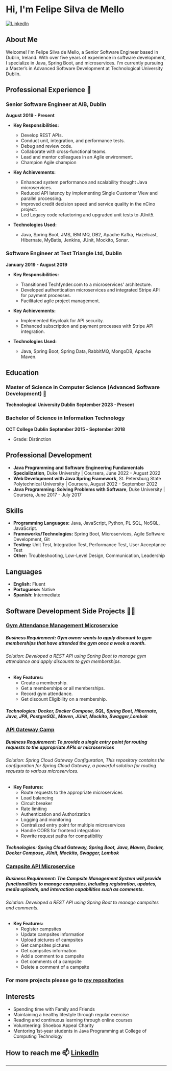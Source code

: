 # Hi, I'm Felipe Silva de Mello

[![LinkedIn](https://img.shields.io/badge/LinkedIn-Connect-blue)](https://www.linkedin.com/in/felipemelloit/)

## About Me

Welcome! I'm Felipe Silva de Mello, a Senior Software Engineer based in Dublin, Ireland. 
With over five years of experience in software development, I specialize in Java, Spring Boot, and microservices. 
I'm currently pursuing a Master’s in Advanced Software Development at Technological University Dublin.

## Professional Experience 🔭

### Senior Software Engineer at AIB, Dublin
**August 2019 - Present**

- **Key Responsibilities:**
    - Develop REST APIs.
    - Conduct unit, integration, and performance tests.
    - Debug and review code.
    - Collaborate with cross-functional teams.
    - Lead and mentor colleagues in an Agile environment.
    - Champion Agile champion

- **Key Achievements:**
    - Enhanced system performance and scalability thought Java microservices.
    - Reduced API latency by implementing Single Customer View and parallel processing.
    - Improved credit decision speed and service quality in the nCino project.
    - Led Legacy code refactoring and upgraded unit tests to JUnit5.

- **Technologies Used:**
    - Java, Spring Boot, JMS, IBM MQ, DB2, Apache Kafka, Hazelcast, Hibernate, MyBatis, Jenkins, JUnit, Mockito, Sonar.

### Software Engineer at Test Triangle Ltd, Dublin
**January 2019 - August 2019**

- **Key Responsibilities:**
    - Transitioned Techfynder.com to a microservices' architecture.
    - Developed authentication microservices and integrated Stripe API for payment processes.
    - Facilitated agile project management.

- **Key Achievements:**
    - Implemented Keycloak for API security.
    - Enhanced subscription and payment processes with Stripe API integration.

- **Technologies Used:**
    - Java, Spring Boot, Spring Data, RabbitMQ, MongoDB, Apache Maven.

## Education

### Master of Science in Computer Science (Advanced Software Development) 🌱
**Technological University Dublin**
**September 2023 - Present**

### Bachelor of Science in Information Technology
**CCT College Dublin**
**September 2015 - September 2018**
- Grade: Distinction

## Professional Development

- **Java Programming and Software Engineering Fundamentals Specialization**, Duke University | Coursera, June 2022 - August 2022
- **Web Development with Java Spring Framework**, St. Petersburg State Polytechnical University | Coursera, August 2022 - September 2022
- **Java Programming: Solving Problems with Software**, Duke University | Coursera, June 2017 - July 2017

## Skills

- **Programming Languages:** Java, JavaScript, Python, PL SQL, NoSQL, JavaScript.
- **Frameworks/Technologies:** Spring Boot, Microservices, Agile Software Development, Git
- **Testing:** Unit Test, Integration Test, Performance Test, User Acceptance Test
- **Other:** Troubleshooting, Low-Level Design, Communication, Leadership

## Languages

- **English:** Fluent
- **Portuguese:** Native
- **Spanish:** Intermediate

## Software Development Side Projects 👨‍💻 

### [Gym Attendance Management Microservice](https://github.com/FelipeMello/gym-attendance-api)
##### Business Requirement: Gym owner wants to apply discount to gym memberships that have attended the gym once a week a month.
###### Solution: Developed a REST API using Spring Boot to manage gym attendance and apply discounts to gym memberships.
- **Key Features:**
    - Create a membership.
    - Get a memberships or all memberships.
    - Record gym attendance.
    - Get discount Eligibility on a membership.
##### Technologies: Docker, Docker Compose, SQL, Spring Boot, Hibernate, Java, JPA, PostgreSQL, Maven, JUnit, Mockito, Swagger,Lombok

### [API Gateway Camp](https://github.com/FelipeMello/api-gateway-camp)
##### Business Requirement: To provide a single entry point for routing requests to the appropriate APIs or microservices
###### Solution: Spring Cloud Gateway Configuration, This repository contains the configuration for Spring Cloud Gateway, a powerful solution for routing requests to various microservices.
- **Key Features:**
    - Route requests to the appropriate microservices
    - Load balancing
    - Circuit breaker
    - Rate limiting
    - Authentication and Authorization
    - Logging and monitoring
    - Centralized entry point for multiple microservices
    - Handle CORS for frontend integration
    - Rewrite request paths for compatibility
##### Technologies: Spring Cloud Gateway, Spring Boot, Java, Maven, Docker, Docker Compose, JUnit, Mockito, Swagger, Lombok

### [Campsite API Microservice](https://github.com/FelipeMello/api-camp)
##### Business Requirement: The Campsite Management System will provide functionalities to manage campsites, including registration, updates, media uploads, and interaction capabilities such as comments.
###### Solution: Developed a REST API using Spring Boot to manage campsites and comments.
- **Key Features:**
  - Register campsites
  - Update campsites information
  - Upload pictures of campsites
  - Get campsites pictures
  - Get campsites information
  - Add a comment to a campsite
  - Get comments of a campsite
  - Delete a comment of a campsite
  
### For more projects please go to [my repositories](https://github.com/FelipeMello?tab=repositories)

## Interests

- Spending time with Family and Friends
- Maintaining a healthy lifestyle through regular exercise
- Reading and continuous learning through online courses
- Volunteering: Shoebox Appeal Charity
- Mentoring 1st-year students in Java Programming at College of Computing Technology

## How to reach me 📫 [LinkedIn](https://www.linkedin.com/in/felipemelloit/)

---
